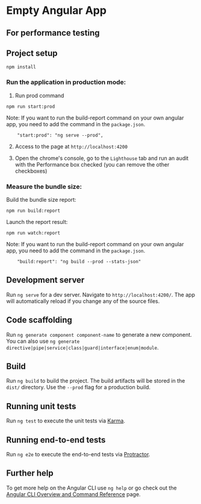 # Empty Angular App

## For performance testing 

## Project setup
```
npm install
```

### Run the application in production mode:

1) Run prod command
```
npm run start:prod
```

Note: If you want to run the build-report command on your own angular app, you need to add the command in the `package.json`.
```
    "start:prod": "ng serve --prod",
```

2) Access to the page at `http://localhost:4200`

5) Open the chrome's console, go to the `Lighthouse` tab and run an audit with the Performance box checked (you can remove the other checkboxes)

### Measure the bundle size:

Build the bundle size report:
```
npm run build:report
```

Launch the report result:
```
npm run watch:report
```

Note: If you want to run the build-report command on your own angular app, you need to add the command in the `package.json`.
```
    "build:report": "ng build --prod --stats-json"
```

## Development server

Run `ng serve` for a dev server. Navigate to `http://localhost:4200/`. The app will automatically reload if you change any of the source files.

## Code scaffolding

Run `ng generate component component-name` to generate a new component. You can also use `ng generate directive|pipe|service|class|guard|interface|enum|module`.

## Build

Run `ng build` to build the project. The build artifacts will be stored in the `dist/` directory. Use the `--prod` flag for a production build.

## Running unit tests

Run `ng test` to execute the unit tests via [Karma](https://karma-runner.github.io).

## Running end-to-end tests

Run `ng e2e` to execute the end-to-end tests via [Protractor](http://www.protractortest.org/).

## Further help

To get more help on the Angular CLI use `ng help` or go check out the [Angular CLI Overview and Command Reference](https://angular.io/cli) page.